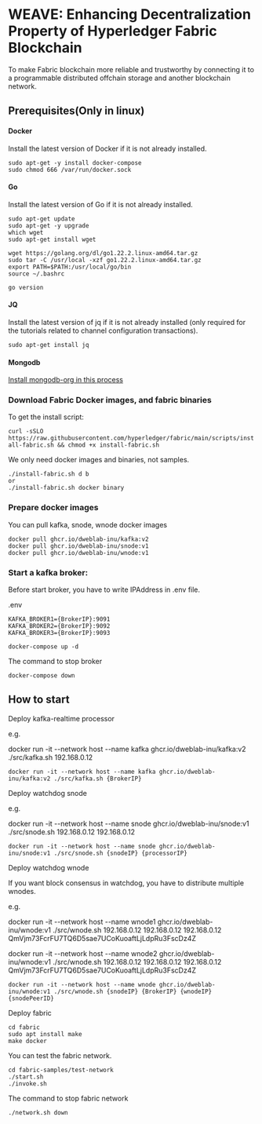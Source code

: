 # WEAVE: Enhancing Decentralization Property of Hyperledger Fabric Blockchain

To make Fabric blockchain more reliable and trustworthy by connecting it to a programmable distributed offchain storage and another blockchain network.



## Prerequisites(Only in linux)

#### Docker 

Install the latest version of Docker if it is not already installed.

```
sudo apt-get -y install docker-compose
sudo chmod 666 /var/run/docker.sock
``` 

#### Go

Install the latest version of Go if it is not already installed.

```
sudo apt-get update
sudo apt-get -y upgrade
which wget
sudo apt-get install wget

wget https://golang.org/dl/go1.22.2.linux-amd64.tar.gz
sudo tar -C /usr/local -xzf go1.22.2.linux-amd64.tar.gz
export PATH=$PATH:/usr/local/go/bin
source ~/.bashrc

go version
```

#### JQ

Install the latest version of jq if it is not already installed (only required for the tutorials related to channel configuration transactions).

```sudo apt-get install jq```

#### Mongodb

[Install mongodb-org in this process](https://www.mongodb.com/docs/manual/tutorial/install-mongodb-on-ubuntu/)



### Download Fabric Docker images, and fabric binaries

To get the install script:

```curl -sSLO https://raw.githubusercontent.com/hyperledger/fabric/main/scripts/install-fabric.sh && chmod +x install-fabric.sh```

We only need docker images and binaries, not samples.
```
./install-fabric.sh d b
or
./install-fabric.sh docker binary
```

### Prepare docker images

You can pull kafka, snode, wnode docker images

```
docker pull ghcr.io/dweblab-inu/kafka:v2
docker pull ghcr.io/dweblab-inu/snode:v1
docker pull ghcr.io/dweblab-inu/wnode:v1
```

### Start a kafka broker:

Before start broker, you have to write IPAddress in .env file.

.env
```
KAFKA_BROKER1={BrokerIP}:9091
KAFKA_BROKER2={BrokerIP}:9092
KAFKA_BROKER3={BrokerIP}:9093
```

```docker-compose up -d```

The command to stop broker

```docker-compose down```

## How to start

Deploy kafka-realtime processor

 e.g. 
 
docker run -it --network host --name kafka ghcr.io/dweblab-inu/kafka:v2 ./src/kafka.sh 192.168.0.12

```
docker run -it --network host --name kafka ghcr.io/dweblab-inu/kafka:v2 ./src/kafka.sh {BrokerIP}
```

Deploy watchdog snode

e.g. 

docker run -it --network host --name snode ghcr.io/dweblab-inu/snode:v1 ./src/snode.sh 192.168.0.12 192.168.0.12

```
docker run -it --network host --name snode ghcr.io/dweblab-inu/snode:v1 ./src/snode.sh {snodeIP} {processorIP}
```

Deploy watchdog wnode

If you want block consensus in watchdog, you have to distribute multiple wnodes.

e.g. 
   
   docker run -it  --network host --name wnode1 ghcr.io/dweblab-inu/wnode:v1 ./src/wnode.sh 192.168.0.12 192.168.0.12 192.168.0.12 QmVjm73FcrFU7TQ6D5sae7UCoKuoaftLjLdpRu3FscDz4Z

   docker run -it  --network host --name wnode2 ghcr.io/dweblab-inu/wnode:v1 ./src/wnode.sh 192.168.0.12 192.168.0.12 192.168.0.12 QmVjm73FcrFU7TQ6D5sae7UCoKuoaftLjLdpRu3FscDz4Z
     
```
docker run -it --network host --name wnode ghcr.io/dweblab-inu/wnode:v1 ./src/wnode.sh {snodeIP} {BrokerIP} {wnodeIP} {snodePeerID}
```

Deploy fabric 

```
cd fabric
sudo apt install make
make docker
```

You can test the fabric network.

```
cd fabric-samples/test-network
./start.sh
./invoke.sh 
```

The command to stop fabric network

```./network.sh down```
